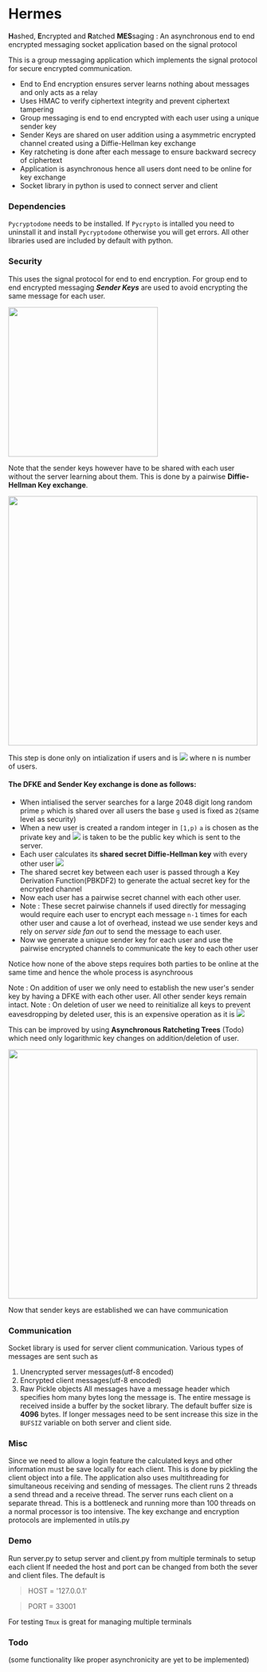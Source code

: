 # Hermes
**H**ashed, **E**ncrypted and **R**atched **MES**saging : An asynchronous end to end encrypted messaging socket application based on the signal protocol 

This is a group messaging application which implements the signal protocol for secure encrypted communication.

- End to End encryption ensures server learns nothing about messages and only acts as a relay
- Uses HMAC to verify ciphertext integrity and prevent ciphertext tampering
- Group messaging is end to end encrypted with each user using a unique sender key
- Sender Keys are shared on user addition using a asymmetric encrypted channel created using a Diffie-Hellman key exchange
- Key ratcheting is done after each message to ensure backward secrecy of ciphertext
- Application is asynchronous hence all users dont need to be online for key exchange
- Socket library in python is used to connect server and client



### Dependencies
`Pycryptodome` needs to be installed. If `Pycrypto` is intalled you need to uninstall it and install `Pycryptodome` otherwise you will get errors.
All other libraries used are included by default with python.

### Security
This uses the signal protocol for end to end encryption. For group end to end encrypted messaging _**Sender Keys**_ are used to avoid encrypting the same message for each user. 

<img src="https://i0.wp.com/blog.trailofbits.com/wp-content/uploads/2019/08/image2-1.png?resize=690%2C638&ssl=1" width="300">

Note that the sender keys however have to be shared with each user without the server learning about them. This is done by a pairwise **Diffie-Hellman Key exchange**.

<img src="http://blog.trendmicro.com/trendlabs-security-intelligence/files/2015/09/anglerek_dh_01.jpg" width="500">

This step is done only on intialization if users and is <img src="https://render.githubusercontent.com/render/math?math=O(n^{2})"> where n is number of users.

#### The DFKE and Sender Key exchange is done as follows: 
- When intialised the server searches for a large 2048 digit long random prime `p` which is shared over all users the base `g` used is fixed as `2`(same level as security)
- When a new user is created a random integer in `[1,p)` `a` is chosen as the private key and <img src="https://render.githubusercontent.com/render/math?math=g^{a} mod p"> is taken to be the public key which is sent to the server.
- Each user calculates its **shared secret Diffie-Hellman key** with every other user <img src="https://render.githubusercontent.com/render/math?math=g^{ab}">
- The shared secret key between each user is passed through a Key Derivation Function(PBKDF2) to generate the actual secret key for the encrypted channel
- Now each user has a pairwise secret channel with each other user.
- Note : These secret pairwise channels if used directly for messaging would require each user to encrypt each message `n-1` times for each other user and cause a lot of overhead, instead we use sender keys and rely on _server side fan out_ to send the message to each user.
- Now we generate a unique sender key for each user and use the pairwise encrypted channels to communicate the key to each other user

Notice how none of the above steps requires both parties to be online at the same time and hence the whole process is asynchroous

Note : On addition of user we only need to establish the new user's sender key by having a DFKE with each other user. All other sender keys remain intact.
Note : On deletion of user we need to reinitialize all keys to prevent eavesdropping by deleted user, this is an expensive operation as it is <img src="https://render.githubusercontent.com/render/math?math=O(n^{2})">

This can be improved by using **Asynchronous Ratcheting Trees** (Todo) which need only logarithmic key changes on addition/deletion of user.

<img src="https://i2.wp.com/blog.trailofbits.com/wp-content/uploads/2019/08/post_remove_tree.png?resize=690%2C466&ssl=1" width="500">

Now that sender keys are established we can have communication



### Communication
Socket library is used for server client communication. Various types of messages are sent such as
1. Unencrypted server messages(utf-8 encoded)
2. Encrypted client messages(utf-8 encoded)
3. Raw Pickle objects
All messages have a message header which specifies hom many bytes long the message is. The entire message is received inside a buffer by the socket library.
The default buffer size is **4096** bytes. If longer messages need to be sent increase this size in the `BUFSIZ` variable on both server and client side.


### Misc 
Since we need to allow a login feature the calculated keys and other information must be save locally for each client. This is done by pickling the client object into a file.
The application also uses multithreading for simultaneous receiving and sending of messages.
The client runs 2 threads a send thread and a receive thread.
The server runs each client on a separate thread. This is a bottleneck and running more than 100 threads on a normal processor is too intensive.
The key exchange and encryption protocols are implemented in utils.py

### Demo
Run server.py to setup server and client.py from multiple terminals to setup each client
If needed the host and port can be changed from both the sever and client files.
The default is

> HOST = '127.0.0.1'

> PORT = 33001

For testing `Tmux` is great for managing multiple terminals

<ing src="https://raw.githubusercontent.com/kousikr26/Hermes/master/demo.png">


### Todo

(some functionality like proper asynchronicity are yet to be implemented)
